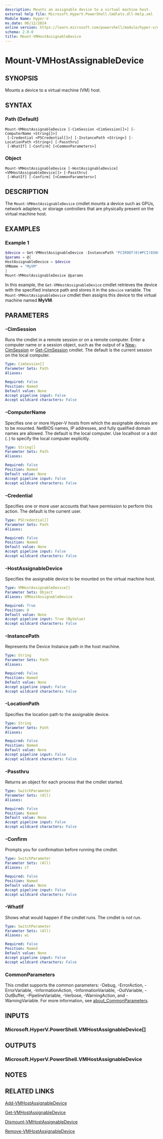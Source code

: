 ```yaml
---
description: Mounts an assignable device to a virtual machine host.
external help file: Microsoft.HyperV.PowerShell.Cmdlets.dll-Help.xml
Module Name: Hyper-V
ms.date: 06/12/2024
online version: https://learn.microsoft.com/powershell/module/hyper-v/mount-vmhostassignabledevice?view=windowsserver2022-ps&wt.mc_id=ps-gethelp
schema: 2.0.0
title: Mount-VMHostAssignableDevice
---
```


# Mount-VMHostAssignableDevice

## SYNOPSIS
Mounts a device to a virtual machine (VM) host.

## SYNTAX

### Path (Default)

```
Mount-VMHostAssignableDevice [-CimSession <CimSession[]>] [-ComputerName <String[]>]
 [-Credential <PSCredential[]>] [-InstancePath <String>] [-LocationPath <String>] [-Passthru]
 [-WhatIf] [-Confirm] [<CommonParameters>]
```

### Object

```
Mount-VMHostAssignableDevice [-HostAssignableDevice] <VMHostAssignableDevice[]> [-Passthru]
 [-WhatIf] [-Confirm] [<CommonParameters>]
```

## DESCRIPTION

The `Mount-VMHostAssignableDevice` cmdlet mounts a device such as GPUs, network adapters, or storage
controllers that are physically present on the virtual machine host.

## EXAMPLES

### Example 1

```powershell
$device = Get-VMHostAssignableDevice -InstancePath "PCIROOT(0)#PCI(0300)#PCI(0000)"
$params = @{
HostAssignableDevice = $device
VMName = "MyVM"
}
Mount-VMHostAssignableDevice @params
```

In this example, the `Get-VMHostAssignableDevice` cmdlet retrieves the device with the specified
instance path and stores it in the `$device` variable. The `Mount-VMHostAssignableDevice` cmdlet
then assigns this device to the virtual machine named **MyVM**.

## PARAMETERS

### -CimSession

Runs the cmdlet in a remote session or on a remote computer. Enter a computer name or a session
object, such as the output of a [New-CimSession](/powershell/module/cimcmdlets/new-cimsession)
or [Get-CimSession](/powershell/module/cimcmdlets/get-cimsession) cmdlet. The default is the
current session on the local computer.

```yaml
Type: CimSession[]
Parameter Sets: Path
Aliases:

Required: False
Position: Named
Default value: None
Accept pipeline input: False
Accept wildcard characters: False
```

### -ComputerName

Specifies one or more Hyper-V hosts from which the assignable devices are to be mounted. NetBIOS
names, IP addresses, and fully qualified domain names are allowed. The default is the local
computer. Use localhost or a dot (`.`) to specify the local computer explicitly.

```yaml
Type: String[]
Parameter Sets: Path
Aliases:

Required: False
Position: Named
Default value: None
Accept pipeline input: False
Accept wildcard characters: False
```

### -Credential

Specifies one or more user accounts that have permission to perform this action. The default is the
current user.

```yaml
Type: PSCredential[]
Parameter Sets: Path
Aliases:

Required: False
Position: Named
Default value: None
Accept pipeline input: False
Accept wildcard characters: False
```

### -HostAssignableDevice

Specifies the assignable device to be mounted on the virtual machine host.

```yaml
Type: VMHostAssignableDevice[]
Parameter Sets: Object
Aliases: VMHostAssignableDevice

Required: True
Position: 0
Default value: None
Accept pipeline input: True (ByValue)
Accept wildcard characters: False
```

### -InstancePath

Represents the Device Instance path in the host machine.

```yaml
Type: String
Parameter Sets: Path
Aliases:

Required: False
Position: Named
Default value: None
Accept pipeline input: False
Accept wildcard characters: False
```

### -LocationPath

Specifies the location path to the assignable device.

```yaml
Type: String
Parameter Sets: Path
Aliases:

Required: False
Position: Named
Default value: None
Accept pipeline input: False
Accept wildcard characters: False
```

### -Passthru

Returns an object for each process that the cmdlet started.

```yaml
Type: SwitchParameter
Parameter Sets: (All)
Aliases:

Required: False
Position: Named
Default value: None
Accept pipeline input: False
Accept wildcard characters: False
```

### -Confirm

Prompts you for confirmation before running the cmdlet.

```yaml
Type: SwitchParameter
Parameter Sets: (All)
Aliases: cf

Required: False
Position: Named
Default value: None
Accept pipeline input: False
Accept wildcard characters: False
```

### -WhatIf

Shows what would happen if the cmdlet runs. The cmdlet is not run.

```yaml
Type: SwitchParameter
Parameter Sets: (All)
Aliases: wi

Required: False
Position: Named
Default value: None
Accept pipeline input: False
Accept wildcard characters: False
```

### CommonParameters

This cmdlet supports the common parameters: -Debug, -ErrorAction, -ErrorVariable,
-InformationAction, -InformationVariable, -OutVariable, -OutBuffer, -PipelineVariable, -Verbose,
-WarningAction, and -WarningVariable. For more information, see
[about_CommonParameters](/powershell/module/microsoft.powershell.core/about/about_commonparameters).

## INPUTS

### Microsoft.HyperV.PowerShell.VMHostAssignableDevice[]

## OUTPUTS

### Microsoft.HyperV.PowerShell.VMHostAssignableDevice

## NOTES

## RELATED LINKS

[Add-VMHostAssignableDevice](add-vmhostassignabledevice.md)

[Get-VMHostAssignableDevice](get-vmhostassignabledevice.md)

[Dismount-VMHostAssignableDevice](dismount-vmhostassignabledevice.md)

[Remove-VMHostAssignableDevice](remove-vmhostassignabledevice.md)
